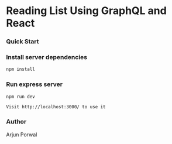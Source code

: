 # Reading List Using GraphQL and React

### Quick Start


### Install server dependencies

```bash
npm install
```


### Run express server

```bash
npm run dev
```


```
Visit http://localhost:3000/ to use it
```
### Author

Arjun Porwal